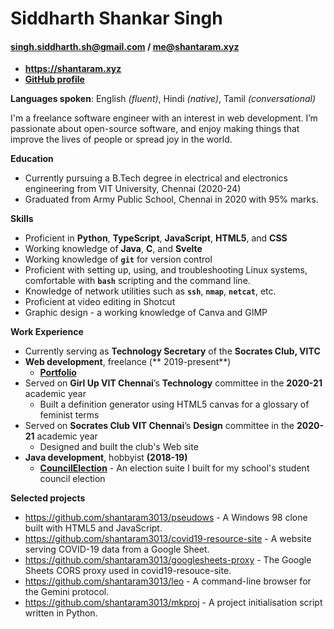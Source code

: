# Siddharth Shankar Singh

#### [singh.siddharth.sh@gmail.com](mailto:singh.siddharth.sh@gmail.com) / [me@shantaram.xyz](mailto:me@shantaram.xyz)

- **https://shantaram.xyz**
- **[GitHub profile](https://github.com/shantaram3013)**

**Languages spoken**: English _(fluent)_, Hindi _(native)_, Tamil
_(conversational)_

I'm a freelance software engineer with an interest in web development. I’m
passionate about open-source software, and enjoy making things that improve the
lives of people or spread joy in the world.

**Education**

- Currently pursuing a B.Tech degree in electrical and electronics engineering
  from VIT University, Chennai (2020-24)
- Graduated from Army Public School, Chennai in 2020 with 95% marks.

**Skills**

- Proficient in **Python**, **TypeScript**, **JavaScript**, **HTML5**, and
  **CSS**
- Working knowledge of **Java**, **C**, and **Svelte**
- Working knowledge of **`git`** for version control
- Proficient with setting up, using, and troubleshooting Linux systems,
  comfortable with **`bash`** scripting and the command line.
- Knowledge of network utilities such as **`ssh`**, **`nmap`**, **`netcat`**,
  etc.
- Proficient at video editing in Shotcut
- Graphic design - a working knowledge of Canva and GIMP

**Work Experience**

- Currently serving as **Technology Secretary** of the **Socrates Club, VITC**
- **Web development**, freelance (**    2019-present**)
  - [**Portfolio**](https://shantaram.xyz/portfolio)
- Served on **Girl Up VIT Chennai**’s **Technology** committee in the
  **2020-21** academic year
  - Built a definition generator using HTML5 canvas for a glossary of feminist
    terms
- Served on **Socrates Club VIT Chennai**’s **Design** committee in the
  **2020-21** academic year
  - Designed and built the club's Web site
  <!-- TODO: add link -->
- **Java development**, hobbyist **(2018-19)**
  - [**CouncilElection**](https://github.com/shantaram3013/CouncilElection) - An
    election suite I built for my school's student council election

**Selected projects**

- https://github.com/shantaram3013/pseudows - A Windows 98 clone built with
  HTML5 and JavaScript.
- https://github.com/shantaram3013/covid19-resource-site - A website serving
  COVID-19 data from a Google Sheet.
- https://github.com/shantaram3013/googlesheets-proxy - The Google Sheets CORS
  proxy used in covid19-resouce-site.
- https://github.com/shantaram3013/leo - A command-line browser for the Gemini
  protocol.
- https://github.com/shantaram3013/mkproj - A project initialisation script
  written in Python.
